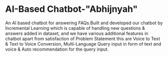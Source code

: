 # AI-Based Chatbot-"Abhijnyah"
 An AI based chatbot for answering FAQs.Built and developed our chatbot by Incremental Learning which is capable of handling new questions & answers added in dataset, and we have various additional features in chatbot apart from satisfaction of Problem Statement this are Voice to Text & Text to Voice Conversion, Multi-Language Query input in form of text and voice & Auto recommendation for the query input.
